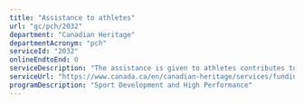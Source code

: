 ```yaml
---
title: "Assistance to athletes"
url: "gc/pch/2032"
department: "Canadian Heritage"
departmentAcronym: "pch"
serviceId: "2032"
onlineEndtoEnd: 0
serviceDescription: "The assistance is given to athletes contributes to the pursuit of excellence and seeks to relieve some of the financial pressures associated with preparing for and participating in international sport and assists high-performance Canadian athletes to combine their sport and academic or working careers while training intensively in pursuit of world-class performances."
serviceUrl: "https://www.canada.ca/en/canadian-heritage/services/funding/athlete-assistance.html"
programDescription: "Sport Development and High Performance"
---
```

